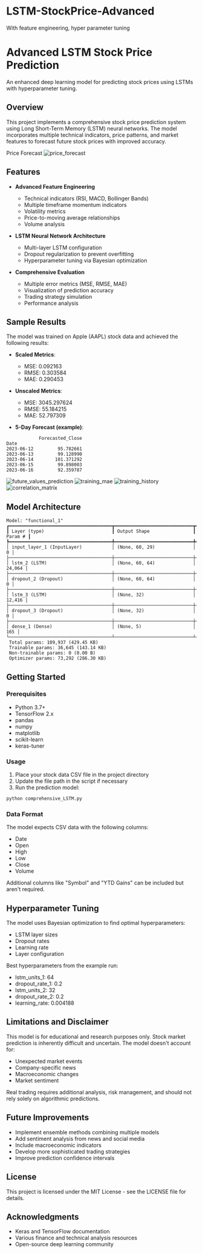 # LSTM-StockPrice-Advanced
With feature engineering, hyper parameter tuning
# Advanced LSTM Stock Price Prediction

An enhanced deep learning model for predicting stock prices using LSTMs with hyperparameter tuning.

## Overview

This project implements a comprehensive stock price prediction system using Long Short-Term Memory (LSTM) neural networks. The model incorporates multiple technical indicators, price patterns, and market features to forecast future stock prices with improved accuracy.

Price Forecast
![price_forecast](https://github.com/user-attachments/assets/8acb549a-48c0-408b-ba7a-dfcb3096cbb8)


## Features

- **Advanced Feature Engineering**
  - Technical indicators (RSI, MACD, Bollinger Bands)
  - Multiple timeframe momentum indicators
  - Volatility metrics
  - Price-to-moving average relationships
  - Volume analysis

- **LSTM Neural Network Architecture**
  - Multi-layer LSTM configuration
  - Dropout regularization to prevent overfitting
  - Hyperparameter tuning via Bayesian optimization

- **Comprehensive Evaluation**
  - Multiple error metrics (MSE, RMSE, MAE)
  - Visualization of prediction accuracy
  - Trading strategy simulation
  - Performance analysis

## Sample Results

The model was trained on Apple (AAPL) stock data and achieved the following results:

- **Scaled Metrics**:
  - MSE: 0.092163
  - RMSE: 0.303584
  - MAE: 0.290453

- **Unscaled Metrics**:
  - MSE: 3045.297624
  - RMSE: 55.184215
  - MAE: 52.797309

- **5-Day Forecast (example)**:

```
            Forecasted_Close
Date                        
2023-06-12         95.782661
2023-06-13         99.128990
2023-06-14        101.371292
2023-06-15         99.898003
2023-06-16         92.359787
```
![future_values_prediction](https://github.com/user-attachments/assets/638c3d4d-22a8-4215-9fe9-b4b8c923a718)
![training_mae](https://github.com/user-attachments/assets/eb9641cd-6651-4f2e-89fc-fae3b4a33563)
![training_history](https://github.com/user-attachments/assets/e558c20f-fb4f-4c6c-b4fc-8dd39795dd45)
![correlation_matrix](https://github.com/user-attachments/assets/f098bc3a-2358-4129-bf93-9b5bf5543a20)


## Model Architecture

```
Model: "functional_1"
┏━━━━━━━━━━━━━━━━━━━━━━━━━━━━━━━━━━━━━━┳━━━━━━━━━━━━━━━━━━━━━━━━━━━━━┳━━━━━━━━━━━━━━━━━┓
┃ Layer (type)                         ┃ Output Shape                ┃         Param # ┃
┡━━━━━━━━━━━━━━━━━━━━━━━━━━━━━━━━━━━━━━╇━━━━━━━━━━━━━━━━━━━━━━━━━━━━━╇━━━━━━━━━━━━━━━━━┩
│ input_layer_1 (InputLayer)           │ (None, 60, 29)              │               0 │
├──────────────────────────────────────┼─────────────────────────────┼─────────────────┤
│ lstm_2 (LSTM)                        │ (None, 60, 64)              │          24,064 │
├──────────────────────────────────────┼─────────────────────────────┼─────────────────┤
│ dropout_2 (Dropout)                  │ (None, 60, 64)              │               0 │
├──────────────────────────────────────┼─────────────────────────────┼─────────────────┤
│ lstm_3 (LSTM)                        │ (None, 32)                  │          12,416 │
├──────────────────────────────────────┼─────────────────────────────┼─────────────────┤
│ dropout_3 (Dropout)                  │ (None, 32)                  │               0 │
├──────────────────────────────────────┼─────────────────────────────┼─────────────────┤
│ dense_1 (Dense)                      │ (None, 5)                   │             165 │
└──────────────────────────────────────┴─────────────────────────────┴─────────────────┘
 Total params: 109,937 (429.45 KB)
 Trainable params: 36,645 (143.14 KB)
 Non-trainable params: 0 (0.00 B)
 Optimizer params: 73,292 (286.30 KB)
```

## Getting Started

### Prerequisites

- Python 3.7+
- TensorFlow 2.x
- pandas
- numpy
- matplotlib
- scikit-learn
- keras-tuner

### Usage

1. Place your stock data CSV file in the project directory
2. Update the file path in the script if necessary
3. Run the prediction model:

```bash
python comprehensive_LSTM.py
```

### Data Format

The model expects CSV data with the following columns:
- Date
- Open
- High
- Low
- Close
- Volume

Additional columns like "Symbol" and "YTD Gains" can be included but aren't required.

## Hyperparameter Tuning

The model uses Bayesian optimization to find optimal hyperparameters:

- LSTM layer sizes
- Dropout rates
- Learning rate
- Layer configuration

Best hyperparameters from the example run:
- lstm_units_1: 64
- dropout_rate_1: 0.2
- lstm_units_2: 32
- dropout_rate_2: 0.2
- learning_rate: 0.004188

## Limitations and Disclaimer

This model is for educational and research purposes only. Stock market prediction is inherently difficult and uncertain. The model doesn't account for:

- Unexpected market events
- Company-specific news
- Macroeconomic changes
- Market sentiment

Real trading requires additional analysis, risk management, and should not rely solely on algorithmic predictions.

## Future Improvements

- Implement ensemble methods combining multiple models
- Add sentiment analysis from news and social media
- Include macroeconomic indicators
- Develop more sophisticated trading strategies
- Improve prediction confidence intervals

## License

This project is licensed under the MIT License - see the LICENSE file for details.

## Acknowledgments

- Keras and TensorFlow documentation
- Various finance and technical analysis resources
- Open-source deep learning community
